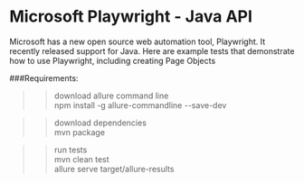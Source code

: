 # Microsoft Playwright - Java API

Microsoft has a new open source web automation tool, Playwright. It recently released support for Java. Here are example tests that demonstrate how to use Playwright, including creating Page Objects  

###Requirements:  
>> download allure command line  
npm install -g allure-commandline --save-dev  

>> download dependencies  
mvn package  

>> run tests  
mvn clean test  
allure serve target/allure-results  

